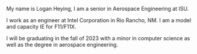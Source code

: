 My name is Logan Heying, I am a senior in Aerospace Engineering at ISU.

I work as an engineer at Intel Corporation in Rio Rancho, NM. I am a model and capacity IE for F11/F11X.

I will be graduating in the fall of 2023 with a minor in computer science as well as the degree in aerospace engineering. 
